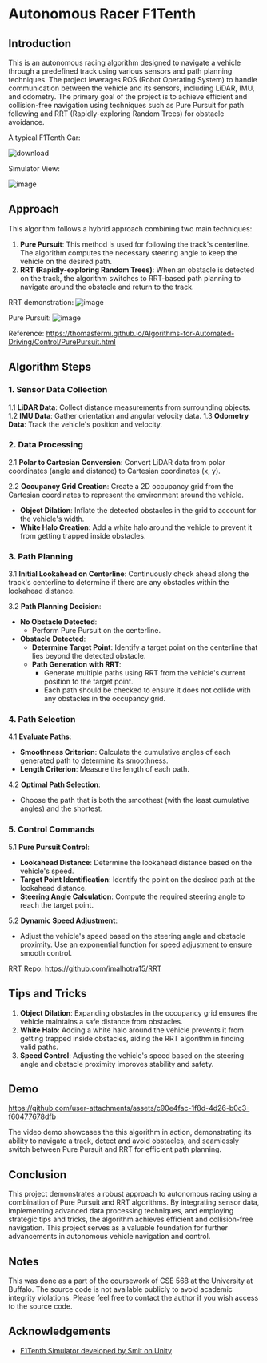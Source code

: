 # Autonomous Racer F1Tenth

## Introduction

This is an autonomous racing algorithm designed to navigate a vehicle through a predefined track using various sensors and path planning techniques. The project leverages ROS (Robot Operating System) to handle communication between the vehicle and its sensors, including LiDAR, IMU, and odometry. The primary goal of the project is to achieve efficient and collision-free navigation using techniques such as Pure Pursuit for path following and RRT (Rapidly-exploring Random Trees) for obstacle avoidance.

A typical F1Tenth Car:

![download](https://github.com/user-attachments/assets/f000aa74-1016-4e04-acd8-823b54b27738)

Simulator View:

![image](https://github.com/user-attachments/assets/4659a302-2321-46ab-a711-8adb3dba2470)



## Approach

This algorithm follows a hybrid approach combining two main techniques:

1. **Pure Pursuit**: This method is used for following the track's centerline. The algorithm computes the necessary steering angle to keep the vehicle on the desired path.
2. **RRT (Rapidly-exploring Random Trees)**: When an obstacle is detected on the track, the algorithm switches to RRT-based path planning to navigate around the obstacle and return to the track.

RRT demonstration:
![image](https://github.com/user-attachments/assets/42d5b070-d89a-464a-b29f-73c1e71876f1)

Pure Pursuit:
![image](https://github.com/user-attachments/assets/4180c05c-1681-4399-8d67-152fdef04d5a)

Reference: https://thomasfermi.github.io/Algorithms-for-Automated-Driving/Control/PurePursuit.html



## Algorithm Steps

### 1. Sensor Data Collection

1.1 **LiDAR Data**: Collect distance measurements from surrounding objects.
1.2 **IMU Data**: Gather orientation and angular velocity data.
1.3 **Odometry Data**: Track the vehicle's position and velocity.

### 2. Data Processing

2.1 **Polar to Cartesian Conversion**: Convert LiDAR data from polar coordinates (angle and distance) to Cartesian coordinates (x, y).

2.2 **Occupancy Grid Creation**: Create a 2D occupancy grid from the Cartesian coordinates to represent the environment around the vehicle. 
  - **Object Dilation**: Inflate the detected obstacles in the grid to account for the vehicle's width.
  - **White Halo Creation**: Add a white halo around the vehicle to prevent it from getting trapped inside obstacles.

### 3. Path Planning

3.1 **Initial Lookahead on Centerline**: Continuously check ahead along the track's centerline to determine if there are any obstacles within the lookahead distance.

3.2 **Path Planning Decision**:
  - **No Obstacle Detected**: 
    - Perform Pure Pursuit on the centerline.
  - **Obstacle Detected**: 
    - **Determine Target Point**: Identify a target point on the centerline that lies beyond the detected obstacle.
    - **Path Generation with RRT**:
      - Generate multiple paths using RRT from the vehicle's current position to the target point.
      - Each path should be checked to ensure it does not collide with any obstacles in the occupancy grid.

### 4. Path Selection

4.1 **Evaluate Paths**:
  - **Smoothness Criterion**: Calculate the cumulative angles of each generated path to determine its smoothness.
  - **Length Criterion**: Measure the length of each path.

4.2 **Optimal Path Selection**:
  - Choose the path that is both the smoothest (with the least cumulative angles) and the shortest.

### 5. Control Commands

5.1 **Pure Pursuit Control**:
  - **Lookahead Distance**: Determine the lookahead distance based on the vehicle's speed.
  - **Target Point Identification**: Identify the point on the desired path at the lookahead distance.
  - **Steering Angle Calculation**: Compute the required steering angle to reach the target point.

5.2 **Dynamic Speed Adjustment**:
  - Adjust the vehicle's speed based on the steering angle and obstacle proximity. Use an exponential function for speed adjustment to ensure smooth control.


RRT Repo: https://github.com/imalhotra15/RRT


## Tips and Tricks

1. **Object Dilation**: Expanding obstacles in the occupancy grid ensures the vehicle maintains a safe distance from obstacles.
2. **White Halo**: Adding a white halo around the vehicle prevents it from getting trapped inside obstacles, aiding the RRT algorithm in finding valid paths.
3. **Speed Control**: Adjusting the vehicle's speed based on the steering angle and obstacle proximity improves stability and safety.

## Demo



https://github.com/user-attachments/assets/c90e4fac-1f8d-4d26-b0c3-f60477678dfb



The video demo showcases the this algorithm in action, demonstrating its ability to navigate a track, detect and avoid obstacles, and seamlessly switch between Pure Pursuit and RRT for efficient path planning.

## Conclusion

This project demonstrates a robust approach to autonomous racing using a combination of Pure Pursuit and RRT algorithms. By integrating sensor data, implementing advanced data processing techniques, and employing strategic tips and tricks, the algorithm achieves efficient and collision-free navigation. This project serves as a valuable foundation for further advancements in autonomous vehicle navigation and control.

## Notes

This was done as a part of the coursework of CSE 568 at the University at Buffalo. The source code is not available publicly to avoid academic integrity violations. Please feel free to contact the author if you wish access to the source code.

## Acknowledgements

- [F1Tenth Simulator developed by Smit on Unity](https://github.com/SmitRajguru/f1tenth_simulator)
